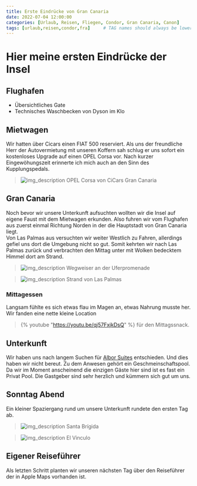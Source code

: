 ```yaml
---
title: Erste Eindrücke von Gran Canaria
date: 2022-07-04 12:00:00
categories: [Urlaub, Reisen, Fliegen, Condor, Gran Canaria, Canon]
tags: [urlaub,reisen,condor,fra]     # TAG names should always be lowercase
---
```


# Hier meine ersten Eindrücke der Insel

## Flughafen
* Übersichtliches Gate
* Technisches Waschbecken von Dyson im Klo

## Mietwagen
Wir hatten über Cicars einen FIAT 500 reserviert. Als uns der freundliche Herr der Autovermietung mit unseren Koffern sah schlug er uns sofort ein kostenloses Upgrade auf einen OPEL Corsa vor. Nach kurzer Eingewöhungszeit erinnerte ich mich auch an den Sinn des Kupplungspedals.

>![img_description](https://www.cstrube.de/wp-content/uploads/2022/07/Gran_Canaria-0114.jpg)
OPEL Corsa von CiCars Gran Canaria

## Gran Canaria
Noch bevor wir unsere Unterkunft aufsuchten wollten wir die Insel auf eigene Faust mit dem Mietwagen erkunden. Also fuhren wir vom Flughafen aus zuerst einmal Richtung Norden in der die Hauptstadt von Gran Canaria liegt.  
Von Las Palmas aus versuchten wir weiter Westlich zu Fahren, allerdings gefiel uns dort die Umgebung nicht so gut. Somit kehrten wir nach Las Palmas zurück und verbrachten den Mittag unter mit Wolken bedecktem Himmel dort am Strand.
>![img_description](https://www.cstrube.de/wp-content/uploads/2022/07/Gran_Canaria-0124-2.jpg)
Wegweiser an der Uferpromenade

>![img_description](https://www.cstrube.de/wp-content/uploads/2022/07/Gran_Canaria-0117-1.jpg)
Strand von Las Palmas


### Mittagessen
Langsam fühlte es sich etwas flau im Magen an, etwas Nahrung musste her.
Wir fanden eine nette kleine Location 
>{% youtube "https://youtu.be/qj57FxjkDsQ" %} für den Mittagssnack.

## Unterkunft
Wir haben uns nach langem Suchen für [Albor Suites](https://www.alborsuites.com/) entschieden. Und dies haben wir nicht bereut. Zu dem Anwesen gehört ein Geschmeinschaftspool. Da wir im Moment anscheinend die einzigen Gäste hier sind ist es fast ein Privat Pool. Die Gastgeber sind sehr herzlich und kümmern sich gut um uns.

## Sonntag Abend
Ein kleiner Spaziergang rund um unsere Unterkunft rundete den ersten Tag ab.
>![img_description](https://www.cstrube.de/wp-content/uploads/2022/07/Gran_Canaria-0134.jpg)
Santa Brígida

>![img_description](https://www.cstrube.de/wp-content/uploads/2022/07/Gran_Canaria-0130.jpg)
El Vinculo

## Eigener Reiseführer
Als letzten Schritt planten wir unseren nächsten Tag über den Reiseführer der in Apple Maps vorhanden ist.








